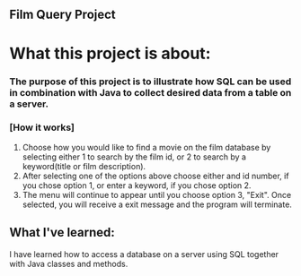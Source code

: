## Film Query Project

# What this project is about:
### The purpose of this project is to illustrate how SQL can be used in combination with Java to collect desired data from a table on a server.

### [How it works]
1. Choose how you would like to find a movie on the film database by selecting either 1 to search by the film id, or 2 to search by a keyword(title or film description).
2. After selecting one of the options above choose either and id number, if you chose option 1, or enter a keyword, if you chose option 2.
3. The menu will continue to appear until you choose option 3, "Exit". Once selected, you will receive a exit message and the program will terminate.

## What I've learned:
I have learned how to access a database on a server using SQL together with Java classes and methods.
